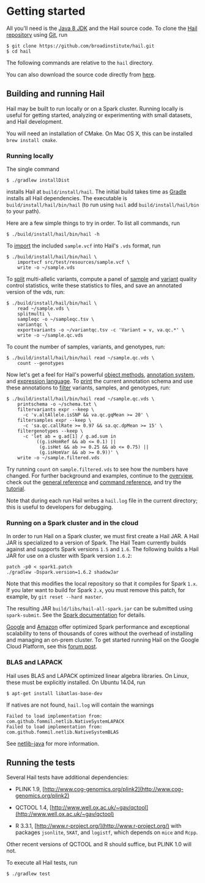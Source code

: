 

# Getting started

All you'll need is the [Java 8 JDK](http://www.oracle.com/technetwork/java/javase/downloads/index.html) and the Hail source code. To clone the [Hail repository](https://github.com/broadinstitute/hail) using [Git](https://git-scm.com/), run
```
$ git clone https://github.com/broadinstitute/hail.git
$ cd hail
```
The following commands are relative to the `hail` directory.

You can also download the source code directly from [here](https://github.com/broadinstitute/hail/archive/master.zip).

## Building and running Hail

Hail may be built to run locally or on a Spark cluster. Running locally is useful for getting started, analyzing or experimenting with small datasets, and Hail development.

You will need an installation of CMake. On Mac OS X, this can be installed `brew install cmake`.

### Running locally
The single command
```
$ ./gradlew installDist
```
installs Hail at `build/install/hail`. The initial build takes time as [Gradle](https://gradle.org/) installs all Hail dependencies. The executable is `build/install/hail/bin/hail` (to run using `hail` add `build/install/hail/bin` to your path).

Here are a few simple things to try in order. To list all commands, run
```
$ ./build/install/hail/bin/hail -h
```
To [import](https://hail.is/reference.html#Importing) the included `sample.vcf` into Hail's `.vds` format, run
```
$ ./build/install/hail/bin/hail \
    importvcf src/test/resources/sample.vcf \
    write -o ~/sample.vds
```
To [split](https://hail.is/commands.html#splitmulti) multi-allelic variants, compute a panel of [sample](https://hail.is/commands.html#sampleqc) and [variant](https://hail.is/commands.html#variantqc) quality control statistics, write these statistics to files, and save an annotated version of the vds, run:
```
$ ./build/install/hail/bin/hail \
    read ~/sample.vds \
    splitmulti \
    sampleqc -o ~/sampleqc.tsv \
    variantqc \
    exportvariants -o ~/variantqc.tsv -c 'Variant = v, va.qc.*' \
    write -o ~/sample.qc.vds
```
To count the number of samples, variants, and genotypes, run:
```
$ ./build/install/hail/bin/hail read ~/sample.qc.vds \
    count --genotypes
```
Now let's get a feel for Hail's powerful [object methods](https://hail.is/reference.html#HailObjectProperties), [annotation system](https://hail.is/reference.html#Annotations), and [expression language](https://hail.is/reference.html#HailExpressionLanguage). To [print](https://hail.is/commands.html#printschema) the current annotation schema and use these annotations to [filter](https://hail.is/reference.html#Filtering) variants, samples, and genotypes, run:
```
$ ./build/install/hail/bin/hail read ~/sample.qc.vds \
    printschema -o ~/schema.txt \
    filtervariants expr --keep \
      -c 'v.altAllele.isSNP && va.qc.gqMean >= 20' \
    filtersamples expr --keep \
      -c 'sa.qc.callRate >= 0.97 && sa.qc.dpMean >= 15' \
    filtergenotypes --keep \
      -c 'let ab = g.ad[1] / g.ad.sum in
           ((g.isHomRef && ab <= 0.1) || 
            (g.isHet && ab >= 0.25 && ab <= 0.75) || 
            (g.isHomVar && ab >= 0.9))' \
    write -o ~/sample.filtered.vds
```
Try running `count` on `sample.filtered.vds` to see how the numbers have changed. For further background and examples, continue to the [overview](https://hail.is/overview.html), check out the [general reference](https://hail.is/reference.html) and [command reference](https://hail.is/commands.html), and try the [tutorial](https://hail.is/tutorial.html).

Note that during each run Hail writes a `hail.log` file in the current directory; this is useful to developers for debugging.

### Running on a Spark cluster and in the cloud

In order to run Hail on a Spark cluster, we must first create a Hail JAR. A Hail JAR is specialized to a version of Spark. The Hail Team currently builds against and supports Spark versions `1.5` and `1.6`. The following builds a Hail JAR for use on a cluster with Spark version `1.6.2`:

```
patch -p0 < spark1.patch
./gradlew -Dspark.version=1.6.2 shadowJar
```

Note that this modifies the local repository so that it compiles for Spark `1.x`. If you later want to build for Spark `2.x`, you must remove this patch, for example, by `git reset --hard master`.

The resulting JAR `build/libs/hail-all-spark.jar` can be submitted using `spark-submit`. See the [Spark documentation](http://spark.apache.org/docs/1.6.2/cluster-overview.html) for details.

[Google](https://cloud.google.com/dataproc/) and [Amazon](https://aws.amazon.com/emr/details/spark/) offer optimized Spark performance and exceptional scalability to tens of thousands of cores without the overhead of installing and managing an on-prem cluster.
To get started running Hail on the Google Cloud Platform, see this [forum post](http://discuss.hail.is/t/using-hail-on-the-google-cloud-platform/80).

### BLAS and LAPACK

Hail uses BLAS and LAPACK optimized linear algebra libraries. On Linux, these must be explicitly installed. On Ubuntu 14.04, run
```
$ apt-get install libatlas-base-dev
```
If natives are not found, `hail.log` will contain the warnings
```
Failed to load implementation from: com.github.fommil.netlib.NativeSystemLAPACK
Failed to load implementation from: com.github.fommil.netlib.NativeSystemBLAS
```
See [netlib-java](http://github.com/fommil/netlib-java) for more information.

## Running the tests

Several Hail tests have additional dependencies:

- PLINK 1.9, [http://www.cog-genomics.org/plink2](http://www.cog-genomics.org/plink2)

- QCTOOL 1.4, [http://www.well.ox.ac.uk/~gav/qctool](http://www.well.ox.ac.uk/~gav/qctool)

- R 3.3.1, [http://www.r-project.org/](http://www.r-project.org/) with packages `jsonlite`, `SKAT`, and `logistf`, which depends on `mice` and `Rcpp`.

Other recent versions of QCTOOL and R should suffice, but PLINK 1.0 will not.

To execute all Hail tests, run
```
$ ./gradlew test
```
